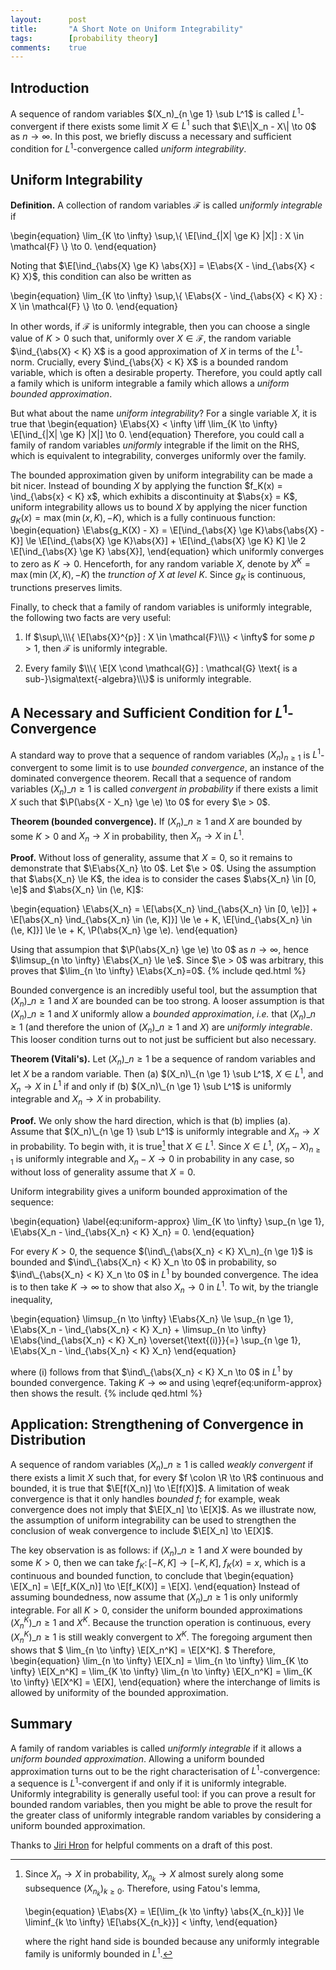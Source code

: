 ```yaml
---
layout:      post
title:       "A Short Note on Uniform Integrability"
tags:        [probability theory]
comments:    true
---
```


## Introduction

A sequence of random variables $(X_n)_{n \ge 1} \sub L^1$ is called $L^1$-convergent if there exists some limit $X \in L^1$ such that $\E\|X_n - X\| \to 0$ as $n \to \infty$.
In this post, we briefly discuss a necessary and sufficient condition for $L^1$-convergence called *uniform integrability*.

## Uniform Integrability

**Definition.** A collection of random variables $\mathcal{F}$ is called *uniformly integrable* if

\begin{equation}
    \lim_{K \to \infty} \sup\,\\\{ \E[\ind_{|X| \ge K} |X|] : X \in \mathcal{F} \\\} \to 0.
\end{equation}

Noting that $\E[\ind_{\abs{X} \ge K} \abs{X}] = \E\abs{X - \ind_{\abs{X} < K} X}$, this condition can also be written as

\begin{equation}
    \lim_{K \to \infty} \sup\,\\\{ \E\abs{X - \ind_{\abs{X} < K} X} : X \in \mathcal{F} \\\} \to 0.
\end{equation}

In other words, if $\mathcal{F}$ is uniformly integrable, then you can choose a single value of $K > 0$ such that, uniformly over $X \in \mathcal{F}$, the random variable $\ind_{\abs{X} < K} X$ is a good approximation of $X$ in terms of the $L^1$-norm.
Crucially, every $\ind_{\abs{X} < K} X$ is a bounded random variable, which is often a desirable property.
Therefore, you could aptly call a family which is uniform integrable a family which allows a *uniform bounded approximation*.

But what about the name *uniform integrability*?
For a single variable $X$, it is true that
\begin{equation}
    \E\abs{X} < \infty
    \iff
    \lim_{K \to \infty} \E[\ind_{|X| \ge K} |X|] \to 0.
\end{equation}
Therefore, you could call a family of random variables *uniformly* integrable if the limit on the RHS, which is equivalent to integrability, converges uniformly over the family.

The bounded approximation given by uniform integrability can be made a bit nicer.
Instead of bounding $X$ by applying the function $f_K(x) = \ind_{\abs{x} < K} x$, which exhibits a discontinuity at $\abs{x} = K$, uniform integrability allows us to bound $X$ by applying the nicer function $g_K(x) = \max(\min(x, K), -K)$, which is a fully continuous function:
\begin{equation}
    \E\abs{g_K(X) - X}
    = \E[\ind_{\abs{X} \ge K}\abs{\abs{X} - K}]
    \le \E[\ind_{\abs{X} \ge K}\abs{X}] + \E[\ind_{\abs{X} \ge K} K]
    \le 2 \E[\ind_{\abs{X} \ge K} \abs{X}],
\end{equation}
which uniformly converges to zero as $K \to 0$.
Henceforth, for any random variable $X$, denote by $X^K =\max(\min(X, K), -K)$ the *trunction of $X$ at level $K$*.
Since $g_K$ is continuous, trunctions preserves limits.

Finally, to check that a family of random variables is uniformly integrable, the following two facts are very useful:

1. If $\sup\,\\\{ \E[\abs{X}^{p}] : X \in \mathcal{F}\\\} < \infty$ for some $p  > 1$, then $\mathcal{F}$ is uniformly integrable.

2. Every family $\\\{ \E[X \cond \mathcal{G}] : \mathcal{G} \text{ is a sub-}\sigma\text{-algebra}\\\}$ is uniformly integrable.

## A Necessary and Sufficient Condition for $L^1$-Convergence

A standard way to prove that a sequence of random variables $(X_n)_{n \ge 1}$ is $L^1$-convergent to some limit is to use *bounded convergence*, an instance of the dominated convergence theorem.
Recall that a sequence of random variables $(X_n)\_{n \ge 1}$ is called *convergent in probability* if there exists a limit $X$ such that $\P(\abs{X - X_n} \ge \e) \to 0$ for every $\e > 0$.

**Theorem (bounded convergence).**
If $(X_n)\_{n \ge 1}$ and $X$ are bounded by some $K > 0$ and $X_n \to X$ in probability, then $X_n \to X$ in $L^1$.

**Proof.**
Without loss of generality, assume that $X = 0$, so it remains to demonstrate that $\E\abs{X_n} \to 0$.
Let $\e > 0$.
Using the assumption that $\abs{X_n} \le K$, the idea is to consider the cases $\abs{X_n} \in [0, \e]$ and $\abs{X_n} \in (\e, K]$:

\begin{equation}
    \E\abs{X_n}
    = \E[\abs{X_n} \ind_{\abs{X_n} \in [0, \e]}] + \E[\abs{X_n} \ind_{\abs{X_n} \in (\e, K]}]
    \le \e + K\, \E[\ind_{\abs{X_n} \in (\e, K]}]
    \le \e + K\, \P(\abs{X_n} \ge \e).
\end{equation}

Using that assumpion that $\P(\abs{X_n} \ge \e) \to 0$ as $n \to \infty$, hence $\limsup_{n \to \infty} \E\abs{X_n} \le \e$.
Since $\e > 0$ was arbitrary, this proves that $\lim_{n \to \infty} \E\abs{X_n}=0$. {% include qed.html %}

Bounded convergence is an incredibly useful tool, but the assumption that $(X_n)\_{n \ge 1}$ and $X$ are bounded can be too strong.
A looser assumption is that $(X_n)\_{n \ge 1}$ and $X$ uniformly allow a *bounded approximation*, *i.e.* that $(X_n)\_{n \ge 1}$ (and therefore the union of $(X_n)\_{n \ge 1}$ and $X$) are *uniformly integrable*.
This looser condition turns out to not just be sufficient but also necessary.

**Theorem (Vitali's).**
Let $(X_n)\_{n \ge 1}$ be a sequence of random variables and let $X$ be a random variable.
Then (a) $(X_n)\_{n \ge 1} \sub L^1$, $X \in L^1$, and $X_n \to X$ in $L^1$ if and only if (b) $(X_n)\_{n \ge 1} \sub L^1$ is uniformly integrable and $X_n \to X$ in probability.

**Proof.**
We only show the hard direction, which is that (b) implies (a).
Assume that $(X_n)\_{n \ge 1} \sub L^1$ is uniformly integrable and $X_n \to X$ in probability.
To begin with, it is true[^1] that $X \in L^1$.
Since $X \in L^1$, $(X_n - X)_{n \ge 1}$ is uniformly integrable and $X_n - X \to 0$ in probability in any case, so without loss of generality assume that $X = 0$.

Uniform integrability gives a uniform bounded approximation of the sequence:

\begin{equation} \label{eq:uniform-approx}
    \lim_{K \to \infty} \sup_{n \ge 1}\, \E\abs{X_n - \ind_{\abs{X_n} < K} X_n} = 0.
\end{equation}

For every $K>0$, the sequence $(\ind\_{\abs{X_n} < K} X\_n)_{n \ge 1}$ is bounded and $\ind\_{\abs{X_n} < K} X_n \to 0$ in probability, so $\ind\_{\abs{X_n} < K} X_n \to 0$ in $L^1$ by bounded convergence.
The idea is to then take $K \to \infty$ to show that also $X_n \to 0$ in $L^1$.
To wit, by the triangle inequality,

\begin{equation}
    \limsup_{n \to \infty} \E\abs{X_n}
    \le \sup_{n \ge 1}\, \E\abs{X_n - \ind_{\abs{X_n} < K} X_n} + \limsup_{n \to \infty} \E\abs{\ind_{\abs{X_n} < K} X_n}
    \overset{\text{(i)}}{=} \sup_{n \ge 1}\, \E\abs{X_n - \ind_{\abs{X_n} < K} X_n}
\end{equation}

where (i) follows from that $\ind\_{\abs{X_n} < K} X_n \to 0$ in $L^1$ by bounded convergence.
Taking $K \to \infty$ and using \eqref{eq:uniform-approx} then shows the result.
{% include qed.html %}

## Application: Strengthening of Convergence in Distribution

A sequence of random variables $(X_n)\_{n \ge 1}$ is called *weakly convergent* if there exists a limit $X$ such that, for every $f \colon \R \to \R$ continuous and bounded, it is true that $\E[f(X_n)] \to \E[f(X)]$.
A limitation of weak convergence is that it only handles *bounded* $f$;
for example, weak convergence does not imply that $\E[X_n] \to \E[X]$.
As we illustrate now, the assumption of uniform integrability can be used to strengthen the conclusion of weak convergence to include $\E[X_n] \to \E[X]$.

The key observation is as follows: if $(X_n)\_{n \ge 1}$ and $X$ were bounded by some $K > 0$, then we can take $f_K\colon[-K, K]\to [-K, K]$, $f_K(x) = x$,
which is a continuous and bounded function, to conclude that
\begin{equation}
    \E[X_n] = \E[f_K(X_n)] \to \E[f_K(X)] = \E[X].
\end{equation}
Instead of assuming boundedness, now assume that $(X_n)\_{n \ge 1}$ is only uniformly integrable.
For all $K > 0$, consider the uniform bounded approximations $(X^K_n)\_{n \ge 1}$ and $X^K$.
Because the trunction operation is continuous, every $(X_n^K)\_{n \ge 1}$ is still weakly convergent to $X^K$.
The foregoing argument then shows that
$
    \lim_{n \to \infty} \E[X_n^K] = \E[X^K].
$
Therefore,
\begin{equation}
    \lim_{n \to \infty} \E[X_n]
    = \lim_{n \to \infty} \lim_{K \to \infty} \E[X_n^K]
    = \lim_{K \to \infty} \lim_{n \to \infty} \E[X_n^K]
    = \lim_{K \to \infty} \E[X^K]
    = \E[X],
\end{equation}
where the interchange of limits is allowed by uniformity of the bounded approximation.


## Summary

A family of random variables is called *uniformly integrable* if it allows a *uniform bounded approximation*.
Allowing a uniform bounded approximation turns out to be the right characterisation of $L^1$-convergence:
a sequence is $L^1$-convergent if and only if it is uniformly integrable.
Uniformly integrability is generally useful tool:
if you can prove a result for bounded random variables, then you might be able to prove the result for the greater class of uniformly integrable random variables by considering a uniform bounded approximation.

Thanks to [Jiri Hron](https://sites.google.com/view/jirihron) for helpful comments on a draft of this post.

[^1]:
    Since $X_n \to X$ in probability, $X_{n_k} \to X$ almost surely along some subsequence $(X_{n_k})_{k \ge 0}$.
    Therefore, using Fatou's lemma,

    \begin{equation}
        \E\abs{X}
            = \E[\lim_{k \to \infty} \abs{X_{n_k}}]
            \le \liminf_{k \to \infty} \E[\abs{X_{n_k}}]
            < \infty,
    \end{equation}

    where the right hand side is bounded because any uniformly integrable family is uniformly bounded in $L^1$.